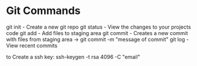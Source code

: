 # Git Commands

git init - Create a new git repo
git status - View the changes to your projects code
git add - Add files to staging area
git commit - Creates a new commit with files from staging area -> git commit -m "message of commit"
git log - View recent commits

to Create a ssh key: ssh-keygen -t rsa 4096 -C "email"
